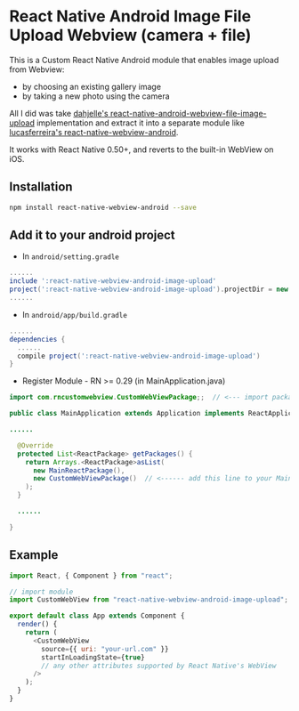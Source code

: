 # React Native Android Image File Upload Webview (camera + file)

This is a Custom React Native Android module that enables image upload from Webview:

* by choosing an existing gallery image
* by taking a new photo using the camera

All I did was take [dahjelle's react-native-android-webview-file-image-upload][dahjelle] implementation and extract it into a separate module like [lucasferreira's react-native-webview-android][lucasferreira].

It works with React Native 0.50+, and reverts to the built-in WebView on iOS.

## Installation

```bash
npm install react-native-webview-android --save
```

## Add it to your android project

* In `android/setting.gradle`

```gradle
......
include ':react-native-webview-android-image-upload'
project(':react-native-webview-android-image-upload').projectDir = new File(rootProject.projectDir, '../node_modules/react-native-webview-android-image-upload/android')
......
```

* In `android/app/build.gradle`

```gradle
......
dependencies {
  ......
  compile project(':react-native-webview-android-image-upload')
}
```

* Register Module - RN >= 0.29 (in MainApplication.java)

```java
import com.rncustomwebview.CustomWebViewPackage;;  // <--- import package

public class MainApplication extends Application implements ReactApplication {

......

  @Override
  protected List<ReactPackage> getPackages() {
    return Arrays.<ReactPackage>asList(
      new MainReactPackage(),
      new CustomWebViewPackage()  // <------ add this line to your MainApplication class
    ); 
  }

  ......

}
```

## Example
```javascript
import React, { Component } from "react";

// import module
import CustomWebView from "react-native-webview-android-image-upload";

export default class App extends Component {
  render() {
    return (
      <CustomWebView
        source={{ uri: "your-url.com" }}
        startInLoadingState={true}
        // any other attributes supported by React Native's WebView
      />
    );
  }
}
```

[dahjelle]: https://github.com/dahjelle/react-native-android-webview-file-image-upload
[lucasferreira]: https://github.com/lucasferreira/react-native-webview-android
